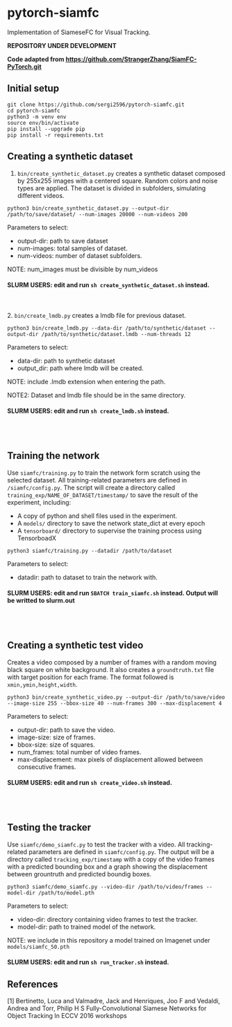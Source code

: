 # pytorch-siamfc

Implementation of SiameseFC for Visual Tracking.

**REPOSITORY UNDER DEVELOPMENT**

**Code adapted from https://github.com/StrangerZhang/SiamFC-PyTorch.git**

## Initial setup

```
git clone https://github.com/sergi2596/pytorch-siamfc.git
cd pytorch-siamfc
python3 -m venv env
source env/bin/activate
pip install --upgrade pip
pip install -r requirements.txt

```

## Creating a synthetic dataset

1. `bin/create_synthetic_dataset.py` creates a synthetic dataset composed by 255x255 images with a centered square. Random colors and noise types are applied. The dataset is divided in subfolders, simulating different videos.

```
python3 bin/create_synthetic_dataset.py --output-dir /path/to/save/dataset/ --num-images 20000 --num-videos 200
```
Parameters to select:
- output-dir: path to save dataset
- num-images: total samples of dataset.
- num-videos: number of dataset subfolders.

NOTE: num_images must be divisible by num_videos

#### **SLURM USERS: edit and run `sh create_synthetic_dataset.sh` instead.**
<br></br>
2. `bin/create_lmdb.py` creates a lmdb file for previous dataset. 

```
python3 bin/create_lmdb.py --data-dir /path/to/synthetic/dataset --output-dir /path/to/synthetic/dataset.lmdb --num-threads 12
```
Parameters to select:
- data-dir: path to synthetic dataset
- output_dir: path where lmdb will be created.

NOTE: include .lmdb extension when entering the path.

NOTE2: Dataset and lmdb file should be in the same directory.

#### **SLURM USERS: edit and run `sh create_lmdb.sh` instead.**
<br></br>
## Training the network

Use `siamfc/training.py` to train the network form scratch using the selected dataset. All training-related parameters are defined in `/siamfc/config.py`. The script will create a directory called `training_exp/NAME_OF_DATASET/timestamp/` to save the result of the experiment, including:
- A copy of python and shell files used in the experiment.
- A `models/` directory to save the network state_dict at every epoch
- A `tensorboard/` directory to supervise the training process using TensorboadX

```
python3 siamfc/training.py --datadir /path/to/dataset
```
Parameters to select:
- datadir: path to dataset to train the network with.

#### **SLURM USERS: edit and run `SBATCH train_siamfc.sh` instead. Output will be writted to slurm.out**
<br></br>

## Creating a synthetic test video

Creates a video composed by a number of frames with a random moving black square on white background. It also creates a `groundtruth.txt` file with target position for each frame. The format followed is `xmin,ymin,height,width`. 

```
python3 bin/create_synthetic_video.py --output-dir /path/to/save/video --image-size 255 --bbox-size 40 --num-frames 300 --max-displacement 4
```
Parameters to select:
- output-dir: path to save the video.
- image-size: size of frames.
- bbox-size: size of squares.
- num_frames: total number of video frames.
- max-displacement: max pixels of displacement allowed between consecutive frames.

#### **SLURM USERS: edit and run `sh create_video.sh` instead.**
<br></br>

## Testing the tracker

Use `siamfc/demo_siamfc.py` to test the tracker with a video. All tracking-related parameters are defined in `siamfc/config.py`. The output will be a directory called `tracking_exp/timestamp` with a copy of the video frames with a predicted bounding box and a graph showing the displacement between grountruth and predicted boundig boxes.
```
python3 siamfc/demo_siamfc.py --video-dir /path/to/video/frames --model-dir /path/to/model.pth
```
 Parameters to select:
- video-dir: directory containing video frames to test the tracker.
- model-dir: path to trained model of the network.

NOTE: we include in this repository a model trained on Imagenet under `models/siamfc_50.pth`

#### **SLURM USERS: edit and run `sh run_tracker.sh` instead.**

## References
[1] Bertinetto, Luca and Valmadre, Jack and Henriques, Joo F and Vedaldi, Andrea and Torr, Philip H S Fully-Convolutional Siamese Networks for Object Tracking In ECCV 2016 workshops
